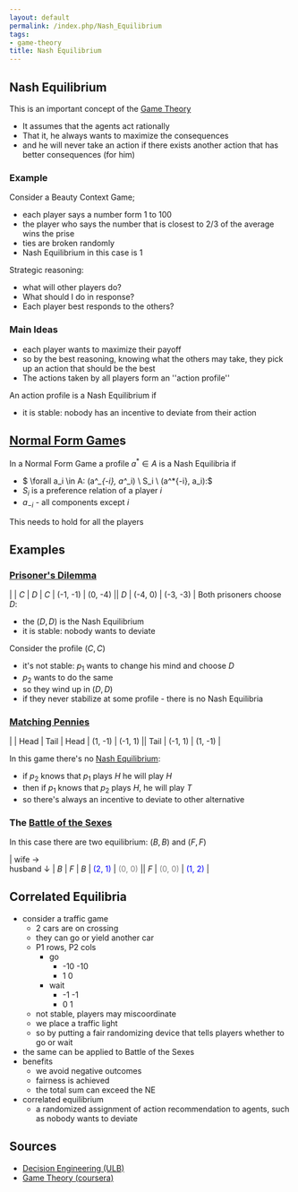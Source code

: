 ```yaml
---
layout: default
permalink: /index.php/Nash_Equilibrium
tags:
- game-theory
title: Nash Equilibrium
---
```

## Nash Equilibrium
This is an important concept of the [Game Theory](Game_Theory)
- It assumes that the agents act rationally
- That it, he always wants to maximize the consequences
- and he will never take an action if there exists another action that has better consequences (for him)


### Example
Consider a Beauty Context Game;
- each player says a number form 1 to 100
- the player who says the number that is closest to 2/3 of the average wins the prise
- ties are broken randomly
- Nash Equilibrium in this case is 1

Strategic reasoning:
- what will other players do?
- What should I do in response?
- Each player best responds to the others?

### Main Ideas
- each player wants to maximize their payoff 
- so by the best reasoning, knowing what the others may take, they pick up an action that should be the best 
- The actions taken by all players form an ''action profile''

An action profile is a Nash Equilibrium if
- it is stable: nobody has an incentive to deviate from their action 


## [Normal Form Game](Normal_Form_Game)s
In a Normal Form Game a profile $a^* \in A$ is a Nash Equilibria if
- $ \forall a_i \in A: (a^*_{-i}, a^*_i) \ S_i \ (a^*{-i}, a_i):$
- $S_i$ is a preference relation of a player $i$
- $a_{-i}$ - all components except $i$

This needs to hold for all the players 


## Examples
### [Prisoner's Dilemma](Prisoner's_Dilemma)

|    |  $C$  |  $D$  |   $C$   |  (-1, -1)  |  (0, -4) ||   $D$   |  (-4, 0)  |  (-3, -3) |
Both prisoners choose $D$: 
- the $(D, D)$ is the Nash Equilibrium
- it is stable: nobody wants to deviate 

Consider the profile $(C, C)$
- it's not stable: $p_1$ wants to change his mind and choose $D$
- $p_2$ wants to do the same
- so they wind up in $(D, D)$
- if they never stabilize at some profile - there is no Nash Equilibria


### [Matching Pennies](Matching_Pennies)

|    |  Head  |  Tail  |   Head   |  (1, -1)  |  (-1, 1)  ||   Tail   |  (-1, 1)  |  (1, -1) |

In this game there's no [Nash Equilibrium](Nash_Equilibrium):
- if $p_2$ knows that $p_1$ plays $H$ he will play $H$
- then if $p_1$ knows that $p_2$ plays $H$, he will play $T$
- so there's always an incentive to deviate to other alternative


### The [Battle of the Sexes](Battle_of_the_Sexes)
In this case there are two equilibrium: $(B, B)$ and $(F, F)$

|   wife $\to$ <br> husband $\downarrow$  |  $B$  |  $F$  |   $B$   |  <font color="blue">(2, 1)</font>  |  <font color="grey">(0, 0)</font> ||   $F$   |  <font color="grey">(0, 0)</font>  |  <font color="blue">(1, 2)</font> |


## Correlated Equilibria
- consider a traffic game
  - 2 cars are on crossing
  - they can go or yield another car
  - P1 rows, P2 cols
    - go
      - -10 -10
      - 1 0
    - wait
      - -1 -1
      - 0 1
  - not stable, players may miscoordinate
  - we place a traffic light
  - so by putting a fair randomizing device that
tells players whether to go or wait
- the same can be applied to Battle of the Sexes
- benefits
  - we avoid negative outcomes
  - fairness is achieved
  - the total sum can exceed the NE
- correlated equilibrium
  - a randomized assignment of action recommendation to agents, such as nobody wants to deviate



## Sources
- [Decision Engineering (ULB)](Decision_Engineering_(ULB))
- [Game Theory (coursera)](Game_Theory_(coursera))
